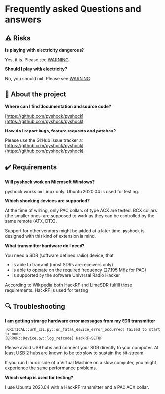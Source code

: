 # Frequently asked Questions and answers

## ⚠️ Risks

**Is playing with electricity dangerous?**

Yes, it is. Please see [WARNING](https://github.com/pyshock/pyshock/blob/master/doc/WARNING.md)


**Should I play with electricity?**

No, you should not. Please see [WARNING](https://github.com/pyshock/pyshock/blob/master/doc/WARNING.md)



## 🔧 About the project

**Where can I find documentation and source code?**

[https://github.com/pyshock/pyshock](https://github.com/pyshock/pyshock)


**How do I report bugs, feature requests and patches?**

Please use the GitHub issue tracker at
[https://github.com/pyshock/pyshock](https://github.com/pyshock/pyshock).


## ✔️ Requirements

**Will pyshock work on Microsoft Windows?**

pyshock works on Linux only. Ubuntu 2020.04 is used for testing.


**Which shocking devices are supported?**

At the time of writing, only PAC collars of type ACX are tested.
BCX collars (the smaller ones) are supposed to work as they
can be controlled by the same remote (ATX, DTX).

Support for other vendors might be added at a later time. pyshock
is designed with this kind of extension in mind. 


**What transmitter hardware do I need?**

You need a SDR (software defined radio) device, that
- is able to transmit (most SDRs are receivers only)
- is able to operate on the required frequency (27.195 MHz for PAC)
- is supported by the software Universal Radio Hacker

According to Wikipedia both HackRF and LimeSDR fulfill those requirements.
HackRF is used for testing



## 🔍 Troubleshooting

**I am getting strange hardware error messages from my SDR transmitter**

~~~~
[CRITICAL::urh_cli.py::on_fatal_device_error_occurred] failed to start tx mode
[ERROR::Device.py::log_retcode] HackRF-SETUP
~~~~

Please avoid USB hubs and connect your SDR directly to your computer.
At least USB 2 hubs are known to be too slow to sustain the bit-stream.

If you run Linux inside of a Virtual Machine on a slow computer, you
might experience the same performance problems.



**Which setup is used for testing?**

I use Ubuntu 2020.04 with a HackRF transmitter and a PAC ACX collar.